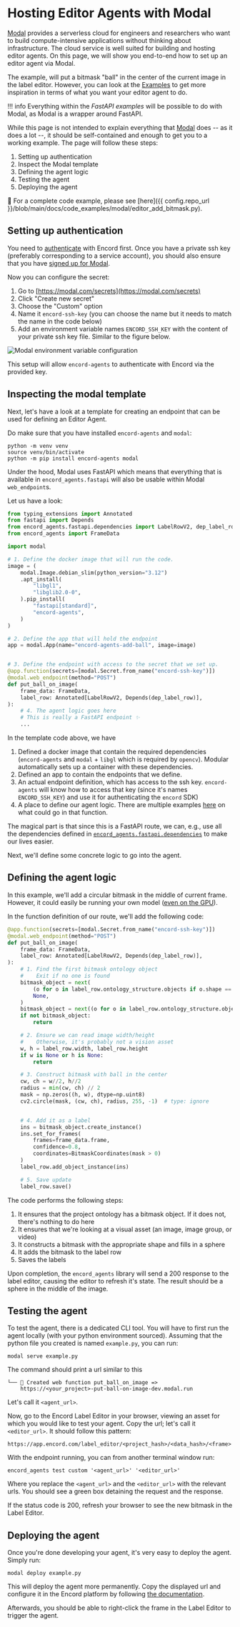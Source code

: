 # Hosting Editor Agents with Modal

[Modal][modal-docs] provides a serverless cloud for engineers and researchers who want to build compute-intensive applications without thinking about infrastructure.
The cloud service is well suited for building and hosting editor agents.
On this page, we will show you end-to-end how to set up an editor agent via Modal.

The example, will put a bitmask "ball" in the center of the current image in the label editor.
However, you can look at the [Examples](./examples/index.md) to get more inspiration in terms of what you want your editor agent to do.

!!! info
    Everything within the _FastAPI examples_ will be possible to do with Modal, as Modal is a wrapper around FastAPI.

While this page is not intended to explain everything that [Modal][modal-docs] does -- as it does a lot --, it should be self-contained and enough to get you to a working example.
The page will follow these steps:

1. Setting up authentication
2. Inspect the Modal template
3. Defining the agent logic
4. Testing the agent
5. Deploying the agent

👀 For a complete code example, please see [here]({{ config.repo_url }}/blob/main/docs/code_examples/modal/editor_add_bitmask.py).

## Setting up authentication

You need to [authenticate](../authentication.md) with Encord first.
Once you have a private ssh key (preferably corresponding to a service account), you should also ensure that you have [signed up for Modal](https://modal.com/signup).

Now you can configure the secret:

1. Go to [https://modal.com/secrets](https://modal.com/secrets)
2. Click "Create new secret"
3. Choose the "Custom" option
4. Name it `encord-ssh-key` (you can choose the name but it needs to match the name in the code below)
5. Add an environment variable names `ENCORD_SSH_KEY` with the content of your private ssh key file. Similar to the figure below.

![Modal environment variable configuration](../assets/modal_setup_env_variable.png)

This setup will allow `encord-agents` to authenticate with Encord via the provided key.

## Inspecting the modal template

Next, let's have a look at a template for creating an endpoint that can be used for defining an Editor Agent.

Do make sure that you have installed `encord-agents` and `modal`:

```shell
python -m venv venv
source venv/bin/activate
python -m pip install encord-agents modal
```

Under the hood, Modal uses FastAPI which means that everything that is available in `encord_agents.fastapi` will also be usable within Modal `web_endpoint`s.

Let us have a look:

```python
from typing_extensions import Annotated
from fastapi import Depends
from encord_agents.fastapi.dependencies import LabelRowV2, dep_label_row
from encord_agents import FrameData

import modal

# 1. Define the docker image that will run the code.
image = (
    modal.Image.debian_slim(python_version="3.12")
    .apt_install(
        "libgl1",
        "libglib2.0-0",
    ).pip_install(
        "fastapi[standard]",
        "encord-agents",
    )
)

# 2. Define the app that will hold the endpoint
app = modal.App(name="encord-agents-add-ball", image=image)


# 3. Define the endpoint with access to the secret that we set up.
@app.function(secrets=[modal.Secret.from_name("encord-ssh-key")])
@modal.web_endpoint(method="POST")
def put_ball_on_image(
    frame_data: FrameData,
    label_row: Annotated[LabelRowV2, Depends(dep_label_row)],
):
	# 4. The agent logic goes here
	# This is really a FastAPI endpoint ✨
	...
```

In the template code above, we have

1. Defined a docker image that contain the required dependencies (`encord-agents` and `modal` + `libgl` which is required by `opencv`). Modular automatically sets up a container with these dependencies.
2. Defined an app to contain the endpoints that we define.
3. An actual endpoint definition, which has access to the ssh key. `encord-agents` will know how to access that key (since it's names `ENCORD_SSH_KEY`) and use it for authenticating the `encord` SDK)
4. A place to define our agent logic. There are multiple examples [here](./examples/index.md#fastapi-examples) on what could go in that function.

The magical part is that since this is a FastAPI route, we can, e.g., use all the dependencies defined in [`encord_agents.fastapi.dependencies`](../reference/editor_agents.md#encord_agents.fastapi.dependencies) to make our lives easier.

Next, we'll define some concrete logic to go into the agent.

## Defining the agent logic

In this example, we'll add a circular bitmask in the middle of current frame.
However, it could easily be running your own model ([even on the GPU](https://modal.com/docs/guide/gpu)).

In the function definition of our route, we'll add the following code:

```python
@app.function(secrets=[modal.Secret.from_name("encord-ssh-key")])
@modal.web_endpoint(method="POST")
def put_ball_on_image(
    frame_data: FrameData,
    label_row: Annotated[LabelRowV2, Depends(dep_label_row)],
):
    # 1. Find the first bitmask ontology object
	#    Exit if no one is found
    bitmask_object = next(
        (o for o in label_row.ontology_structure.objects if o.shape == Shape.BITMASK),
        None,
    )
    bitmask_object = next((o for o in label_row.ontology_structure.objects if o.shape == Shape.BITMASK), None)
    if not bitmask_object:
        return

    # 2. Ensure we can read image width/height
	#	 Otherwise, it's probably not a vision asset
    w, h = label_row.width, label_row.height
    if w is None or h is None:
        return

    # 3. Construct bitmask with ball in the center
    cw, ch = w//2, h//2
    radius = min(cw, ch) // 2
    mask = np.zeros((h, w), dtype=np.uint8)
    cv2.circle(mask, (cw, ch), radius, 255, -1)  # type: ignore


    # 4. Add it as a label
    ins = bitmask_object.create_instance()
    ins.set_for_frames(
        frames=frame_data.frame,
        confidence=0.8,
        coordinates=BitmaskCoordinates(mask > 0)
    )
    label_row.add_object_instance(ins)

    # 5. Save update
    label_row.save()
```

The code performs the following steps:

1. It ensures that the project ontology has a bitmask object. If it does not, there's nothing to do here
2. It ensures that we're looking at a visual asset (an image, image group, or video)
3. It constructs a bitmask with the appropriate shape and fills in a sphere
4. It adds the bitmask to the label row
5. Saves the labels

Upon completion, the `encord_agents` library will send a 200 response to the label editor, causing the editor to refresh it's state.
The result should be a sphere in the middle of the image.

## Testing the agent

To test the agent, there is a dedicated CLI tool.
You will have to first run the agent locally (with your python environment sourced).
Assuming that the python file you created is named `example.py`, you can run:

```shell
modal serve example.py
```

The command should print a url similar to this

```
└── 🔨 Created web function put_ball_on_image =>
    https://<your_project>-put-ball-on-image-dev.modal.run
```

Let's call it `<agent_url>`.

Now, go to the Encord Label Editor in your browser, viewing an asset for which you would like to test your agent.
Copy the url; let's call it `<editor_url>`.
It should follow this pattern:

```
https://app.encord.com/label_editor/<project_hash>/<data_hash>/<frame>
```

With the endpoint running, you can from another terminal window run:

```
encord_agents test custom '<agent_url>' '<editor_url>'
```

Where you replace the `<agent_url>` and the `<editor_url>` with the relevant urls.
You should see a green box detaining the request and the response.

If the status code is 200, refresh your browser to see the new bitmask in the Label Editor.

## Deploying the agent

Once you're done developing your agent, it's very easy to deploy the agent.
Simply run:

```shell
modal deploy example.py
```

This will deploy the agent more permanently.
Copy the displayed url and configure it in the Encord platform by following [the documentation](https://docs.encord.com/platform-documentation/Annotate/automated-labeling/annotate-editor-agents).

Afterwards, you should be able to right-click the frame in the Label Editor to trigger the agent.

[modal-docs]: https://modal.com/docs

